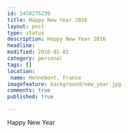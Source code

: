 ```yaml
---
id: 1450275239
title: Happy New Year 2016
layout: post
type: status
description: Happy New Year 2016
headline:
modified: 2016-01-01
category: personal
tags: []
location: 
 name: Hennebont, France
imagefeature: background/new_year.jpg
comments: true
published: true

---
```


Happy New Year
